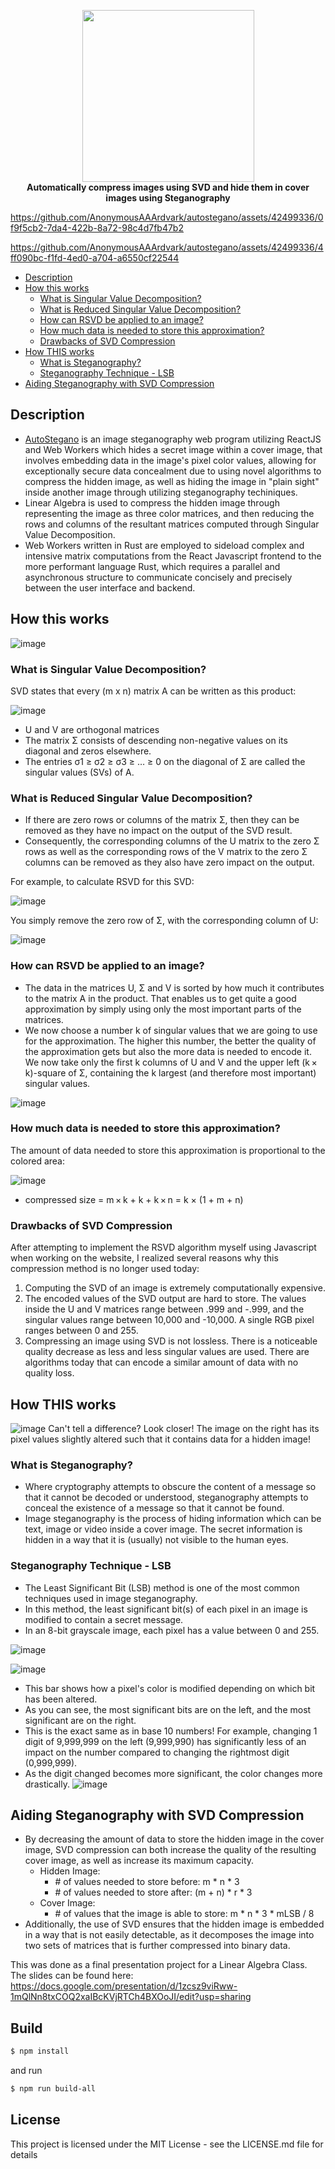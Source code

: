 <p align="center">
  <img src="https://github.com/AnonymousAAArdvark/autostegano/assets/42499336/4cf7b330-fa75-4e97-8a3c-3ab257f795ba" width="275"> <br />
  <b>Automatically compress images using SVD and hide them in cover images using Steganography</b>
</p>


https://github.com/AnonymousAAArdvark/autostegano/assets/42499336/0f9f5cb2-7da4-422b-8a72-98c4d7fb47b2



https://github.com/AnonymousAAArdvark/autostegano/assets/42499336/4ff090bc-f1fd-4ed0-a704-a6550cf22544


- [Description](#description)
- [How this works](#how-this-works)
  * [What is Singular Value Decomposition?](#what-is-singular-value-decomposition-)
  * [What is Reduced Singular Value Decomposition?](#what-is-reduced-singular-value-decomposition-)
  * [How can RSVD be applied to an image?](#how-can-rsvd-be-applied-to-an-image-)
  * [How much data is needed to store this approximation?](#how-much-data-is-needed-to-store-this-approximation-)
  * [Drawbacks of SVD Compression](#drawbacks-of-svd-compression)
- [How THIS works](#how-this-works)
  * [What is Steganography?](#what-is-steganography-)
  * [Steganography Technique - LSB](#steganography-technique---lsb)
- [Aiding Steganography with SVD Compression](#aiding-steganography-with-svd-compression)

## Description

- [AutoStegano](http://autostegano.us.to/) is an image steganography web program utilizing ReactJS and Web Workers which hides a secret image within a cover image, that involves embedding data in the image's pixel color values, allowing for exceptionally secure data concealment due to using novel algorithms to compress the hidden image, as well as hiding the image in "plain sight" inside another image through utilizing steganography techiniques.
- Linear Algebra is used to compress the hidden image through representing the image as three color matrices, and then reducing the rows and columns of the resultant matrices computed through Singular Value Decomposition.
- Web Workers written in Rust are employed to sideload complex and intensive matrix computations from the React Javascript frontend to the more performant language Rust, which requires a parallel and asynchronous structure to communicate concisely and precisely between the user interface and backend.

## How this works
![image](https://github.com/AnonymousAAArdvark/autostegano/assets/42499336/f7c196a4-4fb6-4113-bcba-fc68282c6c08)

### What is Singular Value Decomposition?
SVD states that every (m x n) matrix A can be written as this product:

![image](https://github.com/AnonymousAAArdvark/autostegano/assets/42499336/bb88b0ea-c5a6-4dab-ae1e-cabf89c474ca)
- U and V are orthogonal matrices
- The matrix Σ consists of descending non-negative values on its diagonal and zeros elsewhere.
- The entries σ1 ≥ σ2 ≥ σ3 ≥ … ≥ 0 on the diagonal of Σ are called the singular values (SVs) of A.

### What is Reduced Singular Value Decomposition?
- If there are zero rows or columns of the matrix Σ, then they can be removed as they have no impact on the output of the SVD result.
- Consequently, the corresponding columns of the U matrix to the zero Σ rows as well as the corresponding rows of the V matrix to the zero Σ columns can be removed as they also have zero impact on the output.

For example, to calculate RSVD for this SVD:

![image](https://github.com/AnonymousAAArdvark/autostegano/assets/42499336/0b38642d-a9f3-460d-8706-305e74cabfe8)

You simply remove the zero row of Σ, with the corresponding column of U:

![image](https://github.com/AnonymousAAArdvark/autostegano/assets/42499336/8c32b1fe-4301-4f38-8e18-7661af5f1b91)

### How can RSVD be applied to an image?
- The data in the matrices U, Σ and V is sorted by how much it contributes to the matrix A in the product. That enables us to get quite a good approximation by simply using only the most important parts of the matrices.
- We now choose a number k of singular values that we are going to use for the approximation. The higher this number, the better the quality of the approximation gets but also the more data is needed to encode it. We now take only the first k columns of U and V and the upper left (k × k)-square of Σ, containing the k largest (and therefore most important) singular values. 

![image](https://github.com/AnonymousAAArdvark/autostegano/assets/42499336/acbe2113-9c32-4ea2-9298-598056a97b4e)

### How much data is needed to store this approximation? 

The amount of data needed to store this approximation is proportional to the colored area:

![image](https://github.com/AnonymousAAArdvark/autostegano/assets/42499336/2beecda2-2713-4488-abf3-37a53ab053cd)

- compressed size = m × k + k + k × n = k × (1 + m + n)

### Drawbacks of SVD Compression

After attempting to implement the RSVD algorithm myself using Javascript when working on the website, I realized several reasons why this compression method is no longer used today:

1. Computing the SVD of an image is extremely computationally expensive. 
2. The encoded values of the SVD output are hard to store. The values inside the U and V matrices range between .999 and -.999, and the singular values range between 10,000 and -10,000. A single RGB pixel ranges between 0 and 255.
3. Compressing an image using SVD is not lossless. There is a noticeable quality decrease as less and less singular values are used. There are algorithms today that can encode a similar amount of data with no quality loss.

## How THIS works

![image](https://github.com/AnonymousAAArdvark/autostegano/assets/42499336/e7aa0860-6ab1-4cb0-b201-01343c997a00)
Can't tell a difference? Look closer! The image on the right has its pixel values slightly altered such that it contains data for a hidden image!

### What is Steganography?

- Where cryptography attempts to obscure the content of a message so that it cannot be decoded or understood, steganography attempts to conceal the existence of a message so that it cannot be found.
- Image steganography is the process of hiding information which can be text, image or video inside a cover image. The secret information is hidden in a way that it is (usually) not visible to the human eyes.

### Steganography Technique - LSB

- The Least Significant Bit (LSB) method is one of the most common techniques used in image steganography.
- In this method, the least significant bit(s) of each pixel in an image is modified to contain a secret message.
- In an 8-bit grayscale image, each pixel has a value between 0 and 255.

![image](https://github.com/AnonymousAAArdvark/autostegano/assets/42499336/6d9aef84-acb0-45d2-b016-588797d4237a)

![image](https://github.com/AnonymousAAArdvark/autostegano/assets/42499336/979bf383-bb21-4908-8050-3044db785155)

- This bar shows how a pixel's color is modified depending on which bit has been altered. 
- As you can see, the most significant bits are on the left, and the most significant are on the right. 
- This is the exact same as in base 10 numbers! For example, changing 1 digit of 9,999,999 on the left (9,999,990) has significantly less of an impact on the number compared to changing the rightmost digit (0,999,999). 
- As the digit changed becomes more significant, the color changes more drastically.
![image](https://github.com/AnonymousAAArdvark/autostegano/assets/42499336/f4ae67b5-749b-4457-97b6-42f04d587f4e)

## Aiding Steganography with SVD Compression

- By decreasing the amount of data to store the hidden image in the cover image, SVD compression can both increase the quality of the resulting cover image, as well as increase its maximum capacity.
  - Hidden Image:
    - \# of values needed to store before: m * n * 3
    - \# of values needed to store after: (m + n) * r * 3
  - Cover Image:
    - \# of values that the image is able to store: m * n * 3 * mLSB / 8
- Additionally, the use of SVD ensures that the hidden image is embedded in a way that is not easily detectable, as it decomposes the image into two sets of matrices that is further compressed into binary data.

This was done as a final presentation project for a Linear Algebra Class. The slides can be found here: 
https://docs.google.com/presentation/d/1zcsz9viRww-1mQlNn8txCOQ2xaIBcKVjRTCh4BXOoJI/edit?usp=sharing

## Build 

```bash
$ npm install
```

and run

```bash
$ npm run build-all
```

## License

This project is licensed under the MIT License - see the LICENSE.md file for details
